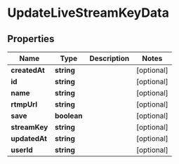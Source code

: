 
# UpdateLiveStreamKeyData

## Properties

Name | Type | Description | Notes
------------ | ------------- | ------------- | -------------
**createdAt** | **string** |  |  [optional]
**id** | **string** |  |  [optional]
**name** | **string** |  |  [optional]
**rtmpUrl** | **string** |  |  [optional]
**save** | **boolean** |  |  [optional]
**streamKey** | **string** |  |  [optional]
**updatedAt** | **string** |  |  [optional]
**userId** | **string** |  |  [optional]



